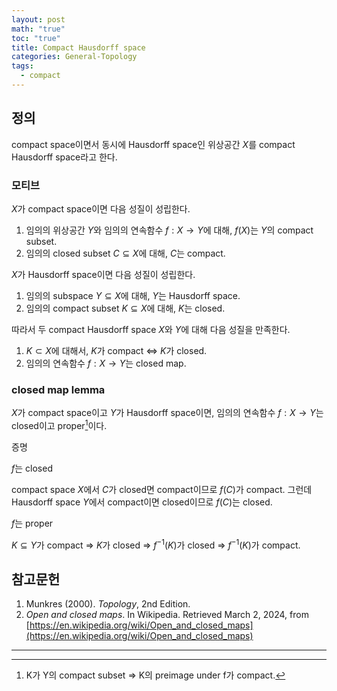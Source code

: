 ```yaml
---
layout: post
math: "true"
toc: "true"
title: Compact Hausdorff space
categories: General-Topology
tags:
  - compact
---
```

## 정의

compact space이면서 동시에 Hausdorff space인 위상공간 ${ X }$를 compact Hausdorff space라고 한다.

### 모티브

${ X }$가 compact space이면 다음 성질이 성립한다.

1. 임의의 위상공간 ${ Y }$와 임의의 연속함수 ${ f:X \to Y }$에 대해, ${ f(X)}$는 ${ Y }$의 compact subset.
1. 임의의 closed subset ${ C \subseteq X}$에 대해, ${ C }$는 compact.

${ X }$가 Hausdorff space이면 다음 성질이 성립한다.

1. 임의의 subspace ${ Y \subseteq X }$에 대해, ${ Y }$는 Hausdorff space.
1. 임의의 compact subset ${ K \subseteq X}$에 대해, ${ K }$는 closed.

따라서 두 compact Hausdorff space ${ X }$와 ${ Y }$에 대해 다음 성질을 만족한다.

1. ${ K \subset X }$에 대해서, ${ K }$가 compact ${ \Leftrightarrow }$ ${ K }$가 closed.
1. 임의의 연속함수 ${ f: X \to Y }$는 closed map.

### closed map lemma

${ X }$가 compact space이고 ${ Y }$가 Hausdorff space이면, 임의의 연속함수 ${ f: X \to Y }$는 closed이고 proper[^1]이다.

증명

${ f }$는 closed

compact space ${ X }$에서 ${ C }$가 closed면 compact이므로 ${ f(C) }$가 compact. 그런데 Hausdorff space ${ Y }$에서 compact이면 closed이므로 ${ f(C) }$는 closed.

${ f }$는 proper

${ K \subseteq Y }$가 compact ${ \Rightarrow }$ ${ K }$가 closed ${ \Rightarrow }$ ${ f^{-1}(K) }$가 closed ${ \Rightarrow }$ ${ f^{-1}(K) }$가 compact.

## 참고문헌

1. Munkres (2000). *Topology*, 2nd Edition.
1. *Open and closed maps*. In Wikipedia. Retrieved March 2, 2024, from [https://en.wikipedia.org/wiki/Open_and_closed_maps](https://en.wikipedia.org/wiki/Open_and_closed_maps)

---
[^1]: K가 Y의 compact subset ⇒ K의 preimage under f가 compact.